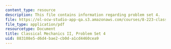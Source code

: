 ```yaml
---
content_type: resource
description: This file contains information regarding problem set 4.
file: https://ol-ocw-studio-app-qa.s3.amazonaws.com/courses/8-223-classical-mechanics-ii-january-iap-2017/883108e5d6d4bae2cb0da1cd4460cea9_MIT8_223IAP17_pset4.pdf
file_type: application/pdf
resourcetype: Document
title: Classical Mechanics II, Problem Set 4
uid: 883108e5-d6d4-bae2-cb0d-a1cd4460cea9
---
```

